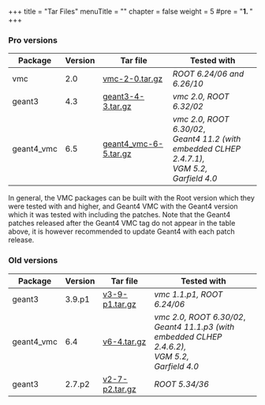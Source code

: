 +++
title = "Tar Files"
menuTitle = ""
chapter = false
weight = 5
#pre = "<b>1. </b>"
+++

### Pro versions

| Package | Version | Tar file | Tested with |
|---------|---------|----------| ------------|
| vmc | 2.0 | [vmc-2-0.tar.gz](https://github.com/vmc-project/vmc/archive/v2-0.tar.gz) | *ROOT 6.24/06 and 6.26/10* |
| geant3 | 4.3 | [geant3-4-3.tar.gz](https://github.com/vmc-project/geant3/archive/v4-3.tar.gz) | *vmc 2.0, ROOT 6.32/02* |
| geant4_vmc | 6.5 | [geant4_vmc-6-5.tar.gz](https://github.com/vmc-project/geant4_vmc/archive/v6-5.tar.gz) | *vmc 2.0, ROOT 6.30/02*,<br> *Geant4 11.2 (with embedded CLHEP 2.4.7.1),* <br> *VGM 5.2,* <br> *Garfield 4.0*|

In general, the VMC packages can be built with the Root version which they were tested with and higher, and Geant4 VMC with the Geant4 version which it was tested with including the patches. Note that the Geant4 patches released after the Geant4 VMC tag do not appear in the table above, it is however recommended to update Geant4 with each patch release.

### Old versions

| Package | Version | Tar file | Tested with |
|---------|---------|----------| ------------|
| geant3 | 3.9.p1 | [v3-9-p1.tar.gz](https://github.com/vmc-project/geant3/archive/v3-9-p1.tar.gz) | *vmc 1.1.p1, ROOT 6.24/06*  |
| geant4_vmc | 6.4 | [v6-4.tar.gz](https://github.com/vmc-project/geant4_vmc/archive/v6-4.tar.gz) | *vmc 2.0, ROOT 6.30/02*,<br> *Geant4 11.1.p3 (with embedded CLHEP 2.4.6.2),* <br> *VGM 5.2,* <br> *Garfield 4.0*|
| geant3 | 2.7.p2 | [v2-7-p2.tar.gz](https://github.com/vmc-project/geant3/archive/v2-7-p2.tar.gz) | *ROOT 5.34/36*  |

